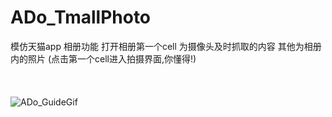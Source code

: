 # ADo_TmallPhoto
模仿天猫app 相册功能 打开相册第一个cell 为摄像头及时抓取的内容 其他为相册内的照片  (点击第一个cell进入拍摄界面,你懂得!)
<br>
<br>
<br>
<br>
![ADo_GuideGif](http://ww4.sinaimg.cn/mw690/8e4407e9jw1es8ju5qb4gg20bd0k6x6q.gif)
